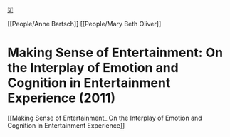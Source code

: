 [🇿](zotero://select/library/items/YA8NQM44)

[[People/Anne Bartsch]] [[People/Mary Beth Oliver]] 
# Making Sense of Entertainment: On the Interplay of Emotion and Cognition in Entertainment Experience (2011)

[[Making Sense of Entertainment_ On the Interplay of Emotion and Cognition in Entertainment Experience]]